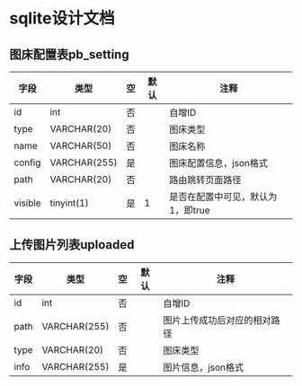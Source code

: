 # sqlite设计文档

## 图床配置表pb_setting

| 字段    | 类型         | 空   | 默认 | 注释                              |
| ------- | ------------ | ---- | ---- | --------------------------------- |
| id      | int   | 否   |      | 自增ID                            |
| type    | VARCHAR(20)  | 否   |      | 图床类型                          |
| name    | VARCHAR(50)  | 否   |      | 图床名称                          |
| config  | VARCHAR(255) | 是   |      | 图床配置信息，json格式            |
| path    | VARCHAR(20)  | 否   |      | 路由跳转页面路径                  |
| visible | tinyint(1)   | 是   | 1    | 是否在配置中可见，默认为1，即true |

## 上传图片列表uploaded

| 字段 | 类型         | 空   | 默认 | 注释                         |
| ---- | ------------ | ---- | ---- | ---------------------------- |
| id   | int  | 否   |      | 自增ID                       |
| path | VARCHAR(255) | 否   |      | 图片上传成功后对应的相对路径 |
| type | VARCHAR(20) | 否 | | 图床类型 |
| info | VARCHAR(255) | 是 | | 图片信息，json格式 |

